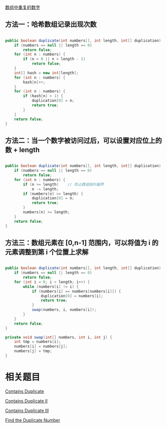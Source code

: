 [数组中重复的数字](https://www.nowcoder.com/practice/623a5ac0ea5b4e5f95552655361ae0a8?tpId=13&tqId=11203&tPage=1&rp=1&ru=/ta/coding-interviews&qru=/ta/coding-interviews/question-ranking) 

## 方法一：哈希数组记录出现次数

```java

public boolean duplicate(int numbers[], int length, int[] duplication) {
    if (numbers == null || length == 0)
        return false;
    for (int n : numbers) {
        if (n < 0 || n > length - 1)
            return false;
    }
    int[] hash = new int[length];
    for (int n : numbers) {
        hash[n]++;
    }
    for (int n : numbers) {
        if (hash[n] > 1) {
            duplication[0] = n;
            return true;
        }
    }
    return false;
}

```

## 方法二：当一个数字被访问过后，可以设置对应位上的数 + length

```java

public boolean duplicate(int numbers[], int length, int[] duplication) {
    if (numbers == null || length == 0)
        return false;
    for (int n : numbers) {
        if (n >= length)    // 防止数组指针越界
            n -= length;
        if (numbers[n] >= length) {
            duplication[0] = n;
            return true;
        }
        numbers[n] += length;
    }
    return false;
}

```

## 方法三：数组元素在 [0,n-1] 范围内，可以将值为 i 的元素调整到第 i 个位置上求解

```java

public boolean duplicate(int numbers[], int length, int[] duplication) {
    if (numbers == null || length == 0)
        return false;
    for (int i = 0; i < length; i++) {
        while (numbers[i] != i) {
            if (numbers[i] == numbers[numbers[i]]) {
                duplication[0] = numbers[i];
                return true;
            }
            swap(numbers, i, numbers[i]);
        }
    }
    return false;
}

private void swap(int[] numbers, int i, int j) {
    int tmp = numbers[i];
    numbers[i] = numbers[j];
    numbers[j] = tmp;
}

```

# 相关题目

[Contains Duplicate](https://leetcode.com/problems/contains-duplicate/)

[Contains Duplicate II](https://leetcode.com/problems/contains-duplicate-ii/)

[Contains Duplicate III](https://leetcode.com/problems/contains-duplicate-iii/)

[Find the Duplicate Number](https://leetcode.com/problems/find-the-duplicate-number/)